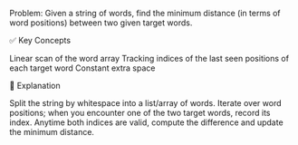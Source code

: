 Problem: Given a string of words, find the minimum distance (in terms of word positions) between two given target words.

✅ Key Concepts

Linear scan of the word array
Tracking indices of the last seen positions of each target word
Constant extra space

🧠 Explanation

Split the string by whitespace into a list/array of words.
Iterate over word positions; when you encounter one of the two target words, record its index.
Anytime both indices are valid, compute the difference and update the minimum distance.